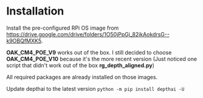 # Installation

Install the pre-configured RPi OS image from https://drive.google.com/drive/folders/1O50jPpGj_82jkAokdrsG--k9OBQfMXK5.

**OAK_CM4_POE_V9** works out of the box. I still decided to choose **OAK_CM4_POE_V10** because it's the more recent version (Just noticed one script that didn't work out of the box __rg_depth_aligned.py__)

All required packages are already installed on those images.

Update depthai to the latest version `python -m pip install depthai -U`